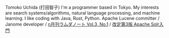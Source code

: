 
Tomoko Uchida (打田智子)
I'm a programmer based in Tokyo. My interests are search systems/algorithms, natural language processing, and machine learning. I like coding with Java, Rust, Python.
Apache Lucene committer / Janome developer / [n月刊ラムダノート Vol.3, No.1](https://www.lambdanote.com/collections/n/products/nmonthly-vol-3-no-1-2021) / [改定第3版 Apache Solr入門](https://gihyo.jp/book/2017/978-4-7741-8930-7) 
